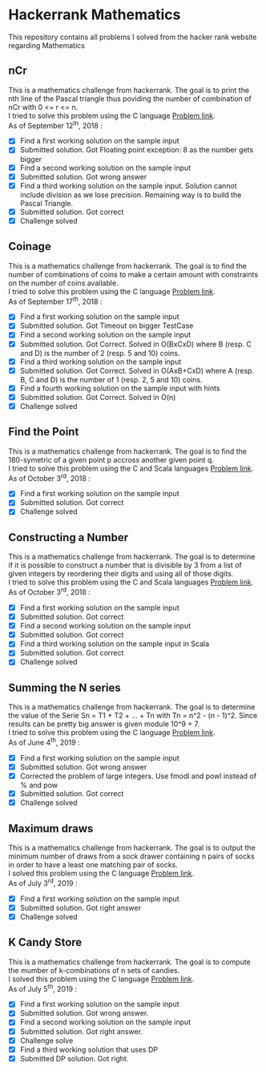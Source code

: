 # Hackerrank Mathematics
This repository contains all problems I solved from the hacker rank website regarding Mathematics

## nCr
This is a mathematics challenge from hackerrank. The goal is to print the nth line of the Pascal triangle thus poviding the number of combination of nCr with 0 <= r <= n.  
I tried to solve this problem using the C language [Problem link](https://www.hackerrank.com/challenges/ncr-table/problem).  
As of September 12<sup>th</sup>, 2018 :
- [X] Find a first working solution on the sample input
- [X] Submitted solution. Got Floating point exception: 8 as the number gets bigger
- [X] Find a second working solution on the sample input
- [X] Submitted solution. Got wrong answer
- [X] Find a third working solution on the sample input. Solution cannot include division as we lose precision. Remaining way is to build the Pascal Triangle.
- [X] Submitted solution. Got correct
- [X] Challenge solved

## Coinage
This is a mathematics challenge from hackerrank. The goal is to find the number of combinations of coins to make a certain amount with constraints on the number of coins available.  
I tried to solve this problem using the C language [Problem link](https://www.hackerrank.com/challenges/coinage/problem).  
As of September 17<sup>th</sup>, 2018 :
- [X] Find a first working solution on the sample input
- [X] Submitted solution. Got Timeout on bigger TestCase
- [X] Find a second working solution on the sample input
- [X] Submitted solution. Got Correct. Solved in O(BxCxD) where B (resp. C and D) is the number of 2 (resp. 5 and 10) coins.
- [X] Find a third working solution on the sample input
- [X] Submitted solution. Got Correct. Solved in O(AxB+CxD) where A (resp. B, C and D) is the number of 1 (resp. 2, 5 and 10) coins.
- [X] Find a fourth working solution on the sample input with hints
- [X] Submitted solution. Got Correct. Solved in O(n)
- [X] Challenge solved

## Find the Point
This is a mathematics challenge from hackerrank. The goal is to find the 180-symetric of a given point p accross another given point q.  
I tried to solve this problem using the C and Scala languages [Problem link](https://www.hackerrank.com/challenges/find-point/problem).  
As of October 3<sup>rd</sup>, 2018 :
- [X] Find a first working solution on the sample input
- [X] Submitted solution. Got correct
- [X] Challenge solved

## Constructing a Number
This is a mathematics challenge from hackerrank. The goal is to determine if it is possible to construct a number that is divisible by 3 from a list of given integers by reordering their digits and using all of those digits.  
I tried to solve this problem using the C and Scala languages [Problem link](https://www.hackerrank.com/challenges/constructing-a-number/problem).  
As of October 3<sup>rd</sup>, 2018 :
- [X] Find a first working solution on the sample input
- [X] Submitted solution. Got correct
- [X] Find a second working solution on the sample input
- [X] Submitted solution. Got correct
- [X] Find a third working solution on the sample input in Scala
- [X] Submitted solution. Got correct
- [X] Challenge solved

## Summing the N series
This is a mathematics challenge from hackerrank. The goal is to determine the value of the Serie Sn = T1 + T2 + ... + Tn with Tn = n^2 - (n - 1)^2. Since results can be pretty big answer is given module 10^9 + 7.  
I tried to solve this problem using the C language [Problem link](https://www.hackerrank.com/challenges/summing-the-n-series/problem).  
As of June 4<sup>th</sup>, 2019 :
- [X] Find a first working solution on the sample input
- [X] Submitted solution. Got wrong answer
- [X] Corrected the problem of large integers. Use fmodl and powl instead of % and pow
- [X] Submitted solution. Got correct
- [X] Challenge solved

## Maximum draws
This is a mathematics challenge from hackerrank. The goal is to output the minimum number of draws from a sock drawer containing n pairs of socks in order to have a least one matching pair of socks.  
I solved this problem using the C language [Problem link](https://www.hackerrank.com/challenges/maximum-draws/problem).  
As of July 3<sup>rd</sup>, 2019 :
- [X] Find a first working solution on the sample input
- [X] Submitted solution. Got right answer
- [X] Challenge solved

## K Candy Store
This is a mathematics challenge from hackerrank. The goal is to compute the mumber of k-combinations of n sets of candies.  
I solved this problem using the C language [Problem link](https://www.hackerrank.com/challenges/k-candy-store/problem).  
As of July 5<sup>th</sup>, 2019 :
- [X] Find a first working solution on the sample input
- [X] Submitted solution. Got wrong answer.
- [X] Find a second working solution on the sample input
- [X] Submitted solution. Got right answer.
- [X] Challenge solve
- [X] Find a third working solution that uses DP
- [X] Submitted DP solution. Got right.
